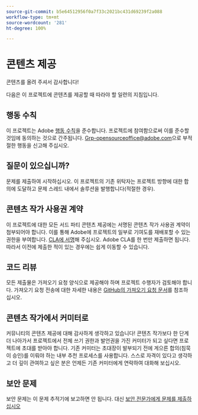 ```yaml
---
source-git-commit: b5e64512956f0a7f33c2021bc431d69239f2a088
workflow-type: tm+mt
source-wordcount: '281'
ht-degree: 100%

---
```


# 콘텐츠 제공

콘텐츠를 올려 주셔서 감사합니다!

다음은 이 프로젝트에 콘텐츠를 제공할 때 따라야 할 일련의 지침입니다.

## 행동 수칙

이 프로젝트는 Adobe [행동 수칙](code-of-conduct.md)을 준수합니다. 프로젝트에 참여함으로써 이를 준수할 것임에 동의하는 것으로 간주됩니다. [Grp-opensourceoffice@adobe.com](mailto:Grp-opensourceoffice@adobe.com)으로 부적절한 행동을 신고해 주십시오.

## 질문이 있으십니까?

문제를 제출하여 시작하십시오. 이 프로젝트의 기존 위탁자는 프로젝트 방향에 대한 합의에 도달하고 문제 스레드 내에서 솔루션을 발행합니다(적절한 경우).

## 콘텐츠 작가 사용권 계약

이 프로젝트에 대한 모든 서드 파티 콘텐츠 제공에는 서명된 콘텐츠 작가 사용권 계약이 첨부되어야 합니다. 이를 통해 Adobe에 프로젝트의 일부로 기여도를 재배포할 수 있는 권한을 부여합니다. [CLA에 서명](https://opensource.adobe.com/cla.html)해 주십시오. Adobe CLA를 한 번만 제출하면 됩니다. 따라서 이전에 제출한 적이 있는 경우에는 쉽게 이동할 수 있습니다.

## 코드 리뷰

모든 제출물은 가져오기 요청 양식으로 제공해야 하며 프로젝트 수행자가 검토해야 합니다. 가져오기 요청 전송에 대한 자세한 내용은 [GitHub의 가져오기 요청 문서](https://help.github.com/articles/about-pull-requests/)를 참조하십시오.

<!--
Lastly, please follow the [pull request template](PULL_REQUEST_TEMPLATE.md) when
submitting a pull request!
-->

## 콘텐츠 작가에서 커미터로

커뮤니티의 콘텐츠 제공에 대해 감사하게 생각하고 있습니다! 콘텐츠 작가보다 한 단계 더 나아가서 프로젝트에서 전체 쓰기 권한과 발언권을 가진 커미터가 되고 싶다면 프로젝트에 초대를 받아야 합니다. 기존 커미터는 초대장이 발부되기 전에 게으른 합의(침묵이 승인)를 이뤄야 하는 내부 추천 프로세스를 사용합니다. 스스로 자격이 있다고 생각하고 더 깊이 관여하고 싶은 분은 언제든 기존 커미터에게 연락하여 대화해 보십시오.

## 보안 문제

보안 문제는 이 문제 추적기에 보고하면 안 됩니다. 대신 [보안 전문가에게 문제를 제출하십시오](https://helpx.adobe.com/kr/security/alertus.html)
